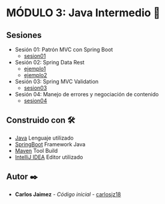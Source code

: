# MÓDULO 3: Java Intermedio 🤖

## Sesiones
- Sesión 01: Patrón MVC con Spring Boot
    - [sesion01](./Sesion-01/sesion01)
- Sesión 02: Spring Data Rest
    - [ejemplo1](./Sesion-02/ejemplo1)
    - [ejemplo2](./Sesion-02/ejemplo2)
- Sesión 03: Spring MVC Validation
    - [sesion03](./Sesion-03/sesion03)
- Sesión 04: Manejo de errores y negociación de contenido
    - [sesion04](./Sesion-04/sesion04)


## Construido con 🛠️

* [Java]() Lenguaje utilizado
* [SpringBoot]() Framework Java
* [Maven]() Tool Build
* [IntelliJ IDEA]() Editor utilizado

## Autor ✒️

* **Carlos Jaimez** - *Código inicial* - [carlosjz18](https://github.com/carlosjz18)